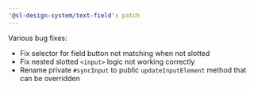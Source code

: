 ```yaml
---
'@sl-design-system/text-field': patch
---
```


Various bug fixes:
- Fix selector for field button not matching when not slotted
- Fix nested slotted `<input>` logic not working correctly
- Rename private `#syncInput` to public `updateInputElement` method that can be overridden
